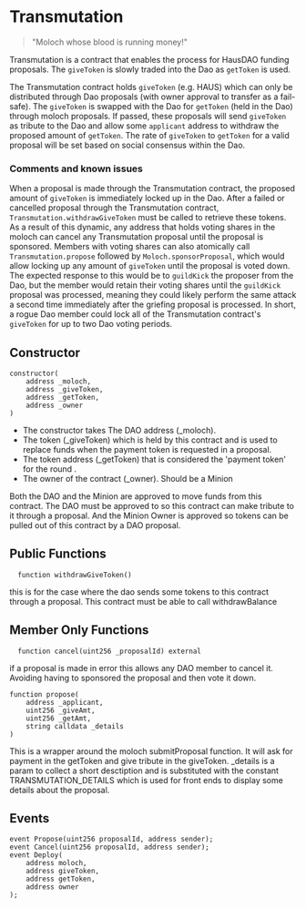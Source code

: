 # Transmutation

> "Moloch whose blood is running money!"

Transmutation is a contract that enables the process for HausDAO funding proposals.
The `giveToken` is slowly traded into the Dao as `getToken` is used.

The Transmutation contract holds `giveToken` (e.g. HAUS) which can only be distributed through Dao proposals (with owner approval to transfer as a fail-safe).
The `giveToken` is swapped with the Dao for `getToken` (held in the Dao) through moloch proposals.
If passed, these proposals will send `giveToken` as tribute to the Dao and allow some `applicant` address to withdraw the proposed amount of `getToken`.
The rate of `giveToken` to `getToken` for a valid proposal will be set based on social consensus within the Dao.

### Comments and known issues

When a proposal is made through the Transmutation contract, the proposed amount of `giveToken` is immediately locked up in the Dao.
After a failed or cancelled proposal through the Transmutation contract, `Transmutation.withdrawGiveToken` must be called to retrieve these tokens.
As a result of this dynamic, any address that holds voting shares in the moloch can cancel any Transmutation proposal until the proposal is sponsored.
Members with voting shares can also atomically call `Transmutation.propose` followed by `Moloch.sponsorProposal`, which would allow locking up any amount of `giveToken` until the proposal is voted down.
The expected response to this would be to `guildKick` the proposer from the Dao, but the member would retain their voting shares until the `guildKick` proposal was processed, meaning they could likely perform the same attack a second time immediately after the griefing proposal is processed.
In short, a rogue Dao member could lock all of the Transmutation contract's `giveToken` for up to two Dao voting periods.

## Constructor

    constructor(
        address _moloch,
        address _giveToken,
        address _getToken,
        address _owner
    )

* The constructor takes The DAO address (_moloch).
* The token (_giveToken) which is held by this contract and is used to replace funds when the payment token is requested in a proposal.
* The token address (_getToken) that is considered the 'payment token' for the round .
* The owner of the contract (_owner). Should be a Minion

Both the DAO and the Minion are approved to move funds from this contract. The DAO must be approved to so this contract can make tribute to it through a proposal. And the Minion Owner is approved so tokens can be pulled out of this contract by a DAO proposal.

## Public Functions

`  function withdrawGiveToken()`

this is for the case where the dao sends some tokens to this contract through a proposal. This contract must be able to call withdrawBalance

## Member Only Functions

`  function cancel(uint256 _proposalId) external`

if a proposal is made in error this allows any DAO member to cancel it. Avoiding having to sponsored the proposal and then vote it down.

    function propose(
        address _applicant,
        uint256 _giveAmt,
        uint256 _getAmt,
        string calldata _details
    )

This is a wrapper around the moloch submitProposal function. It will ask for payment in the getToken and give tribute in the giveToken. _details is a param to collect a short desctiption and is substituted with the constant TRANSMUTATION_DETAILS which is used for front ends to display some details about the proposal.

## Events

    event Propose(uint256 proposalId, address sender);
    event Cancel(uint256 proposalId, address sender);
    event Deploy(
        address moloch,
        address giveToken,
        address getToken,
        address owner
    );

